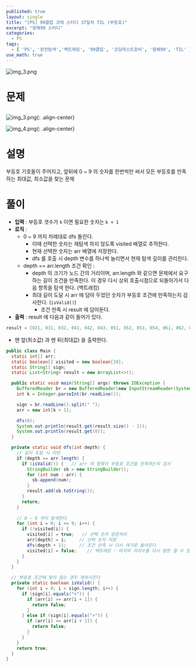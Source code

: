 ```yaml
---
published: true
layout: single
title: "[PS] 99클럽 코테 스터디 37일차 TIL (부등호)"
excerpt: "항해99 스터디"
categories:
  - PS
tags:
  - [ 'PS', '완전탐색','백트래킹', '99클럽', '코딩테스트준비', '항해99', 'TIL' ]
use_math: true
---
```



![img_3.png](https://zhtmr.github.io/static-files-for-posting/images/20240722/99club_TIL_thumbnail/%EA%B8%B0%EB%B3%B8%ED%98%951_java.png?raw=true)

# 문제

[//]: # ([문제 링크]&#40;https://www.acmicpc.net/problem/2529&#41;)
## <boj-problem id=2529 tier='s1' name='부등호'></boj-problem>

![img_3.png](https://zhtmr.github.io/static-files-for-posting/images/20240827/ex1.png?raw=true){: .align-center}

![img_4.png](https://zhtmr.github.io/static-files-for-posting/images/20240827/ex2.png?raw=true){: .align-center}

# 설명
부등호 기호들이 주어지고, 앞뒤에 0 ~ 9 의 숫자를 한번씩만 써서 모든 부등호를 만족하는 최대값, 최소값을 찾는 문제
# 풀이
- **입력** : 부등호 갯수가 `k` 이면 필요한 숫자는 `k + 1`
- **로직** : 
  - 0 ~ 9 까지 차례대로 dfs 돌린다. 
    - 이때 선택한 숫자는 재탐색 하지 않도록 visited 배열로 추적한다.
    - 현재 선택한 숫자는 arr 배열에 저장한다.
    - dfs 를 호출 시 depth 변수를 하나씩 늘리면서 현재 탐색 깊이를 관리한다. 
  - depth == arr.length 조건 확인 :
    - depth 의 크기가 노드 간의 거리이며, arr.length 와 같으면 문제에서 요구하는 길이 조건을 만족한다. 이 경우 다시 상위 호출시점으로 되돌아가서 다음 항목을 탐색 한다. (백트래킹)
    - 최대 길이 도달 시 arr 에 담아 두었던 숫자가 부등호 조건에 만족하는지 검사한다. (`isValid()`)
      - 조건 만족 시 result 에 담아둔다.
- **출력** : result 에 다음과 같이 들어가 있다. 
```java
result = [021, 031, 032, 041, 042, 043, 051, 052, 053, 054, 061, 062, 063, 064, 065, 071, 072, 073, 074, 075, 076, 081, 082, 083, 084, 085, 086, 087, 091, 092, 093, 094, 095, 096, 097, 098, 120, 130, 132, 140, 142, 143, 150, 152, 153, 154, 160, 162, 163, 164, 165, 170, 172, 173, 174, 175, 176, 180, 182, 183, 184, 185, 186, 187, 190, 192, 193, 194, 195, 196, 197, 198, 230, 231, 240, 241, 243, 250, 251, 253, 254, 260, 261, 263, 264, 265, 270, 271, 273, 274, 275, 276, 280, 281, 283, 284, 285, 286, 287, 290, 291, 293, 294, 295, 296, 297, 298, 340, 341, 342, 350, 351, 352, 354, 360, 361, 362, 364, 365, 370, 371, 372, 374, 375, 376, 380, 381, 382, 384, 385, 386, 387, 390, 391, 392, 394, 395, 396, 397, 398, 450, 451, 452, 453, 460, 461, 462, 463, 465, 470, 471, 472, 473, 475, 476, 480, 481, 482, 483, 485, 486, 487, 490, 491, 492, 493, 495, 496, 497, 498, 560, 561, 562, 563, 564, 570, 571, 572, 573, 574, 576, 580, 581, 582, 583, 584, 586, 587, 590, 591, 592, 593, 594, 596, 597, 598, 670, 671, 672, 673, 674, 675, 680, 681, 682, 683, 684, 685, 687, 690, 691, 692, 693, 694, 695, 697, 698, 780, 781, 782, 783, 784, 785, 786, 790, 791, 792, 793, 794, 795, 796, 798, 890, 891, 892, 893, 894, 895, 896, 897]
```
- 맨 앞(최소값) 과 맨 뒤(최대값) 을 출력한다.


```java
public class Main {
  static int[] arr;
  static boolean[] visited = new boolean[10];
  static String[] sign;
  static List<String> result = new ArrayList<>();

  public static void main(String[] args) throws IOException {
    BufferedReader br = new BufferedReader(new InputStreamReader(System.in));
    int k = Integer.parseInt(br.readLine());

    sign = br.readLine().split(" ");
    arr = new int[k + 1];

    dfs(0);
    System.out.println(result.get(result.size() - 1));
    System.out.println(result.get(0));
  }

  private static void dfs(int depth) {
    // 길이 도달 시 리턴
    if (depth == arr.length) {
      if (isValid()) {   // arr 의 항목이 부등호 조건을 만족하는지 검사
        StringBuilder sb = new StringBuilder();
        for (int num : arr) {
          sb.append(num);
        }
        result.add(sb.toString());
      }
      return;
    }
    
    // 0 ~ 9 까지 탐색한다
    for (int i = 0; i <= 9; i++) {
      if (!visited[i]) {
        visited[i] = true;   // 선택 숫자 방문처리
        arr[depth] = i;     // 선택 숫자 저장
        dfs(depth + 1);     // 조건 만족 시 다시 여기로 돌아온다
        visited[i] = false;    // 백트래킹 : 마지막 자리수를 다시 방문 할 수 있도록 false 로 만든다
      }
    }
  }

  // 부등호 조건에 맞지 않는 경우 제외시킨다
  private static boolean isValid() {
    for (int i = 0; i < sign.length; i++) {
      if (sign[i].equals("<")) {
        if (arr[i] >= arr[i + 1]) {
          return false;
        }
      } else if (sign[i].equals(">")) {
        if (arr[i] <= arr[i + 1]) {
          return false;
        }
      }
    }
    return true;
  }
}
```

